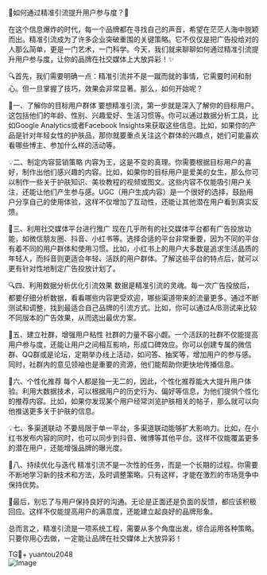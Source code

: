 🎉如何通过精准引流提升用户参与度？🚀

在这个信息爆炸的时代，每一个品牌都在寻找自己的声音，希望在茫茫人海中脱颖而出。精准引流成为了许多企业突破重围的关键策略。它不仅仅是把广告投给对的人那么简单，更是一门艺术，一门科学。今天，我们就来聊聊如何通过精准引流提升用户参与度，让你的品牌在社交媒体上大放异彩！✨

🔍首先，我们需要明确一点：精准引流并不是一蹴而就的事情，它需要时间和耐心。但一旦掌握了技巧，效果会非常显著。那么，如何开始呢？

🎯一、了解你的目标用户群体
要想精准引流，第一步就是深入了解你的目标用户。这包括他们的年龄、性别、兴趣爱好、生活习惯等。你可以通过数据分析工具，比如Google Analytics或者Facebook Insights来获取这些信息。比如，如果你的产品是针对年轻女性的护肤品，那你就要重点关注这个群体的兴趣点，她们可能喜欢看哪些博主、参加什么样的活动等。

💡二、制定内容营销策略
内容为王，这是不变的真理。你需要根据目标用户的喜好，制作出他们感兴趣的内容。比如，如果你的目标用户是爱美的女生，那么你可以制作一些关于护肤知识、美妆教程的视频或图文。这些内容不仅能吸引用户关注，还能让他们产生参与感。UGC（用户生成内容）是一个很好的选择，鼓励用户分享自己的使用体验，这样不仅增加了互动性，还能让其他潜在用户看到真实反馈。

🤝三、利用社交媒体平台进行推广
现在几乎所有的社交媒体平台都有广告投放功能，如微信朋友圈、抖音、小红书等。选择合适的平台非常重要，因为不同的平台有着不同的用户群体和使用习惯。比如，小红书上的用户大多数是追求生活品质的年轻人，而抖音则更适合年轻、活跃的用户群体。了解这些平台的特点后，就可以更有针对性地制定广告投放计划了。

🔍四、利用数据分析优化引流效果
数据是精准引流的灵魂。每一次广告投放后，都要仔细分析数据，看看哪些内容更受欢迎，哪些渠道带来的流量更多。通过不断测试和调整，找到最适合自己品牌的引流方式。比如，你可以通过A/B测试来比较不同版本的广告效果，从而选出最优方案。

🌈五、建立社群，增强用户粘性
社群的力量不容小觑。一个活跃的社群不仅能提高用户参与度，还能让用户之间相互影响，形成口碑效应。你可以创建专属的微信群、QQ群或是论坛，定期举办线上活动，如问答、抽奖等，增加用户的参与感。同时，社群内的意见领袖也是重要的资源，他们能帮助你更快地传播信息。

🌟六、个性化推荐
每个人都是独一无二的，因此，个性化推荐能大大提升用户体验。利用大数据技术，可以根据用户的历史行为、偏好等信息，为他们提供个性化的推荐内容。比如，如果你发现某个用户经常浏览护肤相关的帖子，那么就可以向他推送更多关于护肤的信息。

💡七、多渠道联动
不要局限于单一平台，多渠道联动能够扩大影响力。比如，在小红书发布内容的同时，也可以同步到抖音、微博等其他平台。这样不仅能覆盖更多的潜在用户，还能增强品牌的曝光度。

🎯八、持续优化与迭代
精准引流不是一次性的任务，而是一个长期的过程。你需要不断地学习新的技术和方法，及时调整策略。只有这样，才能在激烈的市场竞争中保持优势。

📢最后，别忘了与用户保持良好的沟通。无论是正面还是负面的反馈，都应该积极回应。这样不仅能提高用户的满意度，还能建立起良好的品牌形象。

总而言之，精准引流是一项系统工程，需要从多个角度出发，综合运用各种策略。只要你用心去做，一定能让品牌在社交媒体上大放异彩！

TG💪+ yuantou2048  
![Image](https://github.com/user-attachments/assets/42a5a4a5-fea9-4a1d-8aa0-73e57e430cca)